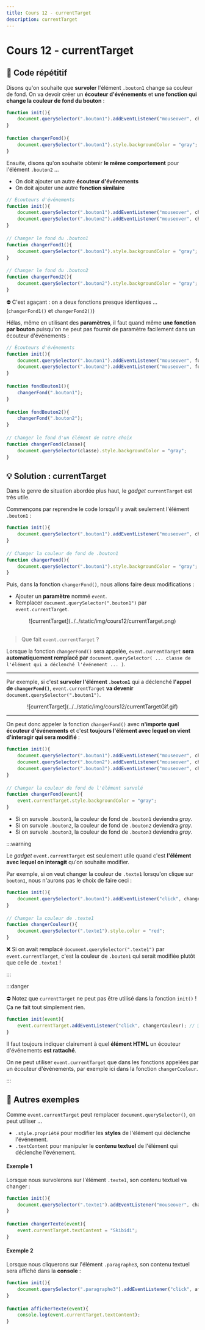 ```yaml
---
title: Cours 12 - currentTarget
description: currentTarget
---
```


# Cours 12 - currentTarget

## 🔄 Code répétitif

Disons qu'on souhaite que **survoler** l'élément `.bouton1` change sa couleur de fond. On va devoir créer un **écouteur d'événements** et **une fonction qui change la couleur de fond du bouton** :

```js showLineNumbers
function init(){
    document.querySelector(".bouton1").addEventListener("mouseover", changerFond);
}

function changerFond(){
    document.querySelector(".bouton1").style.backgroundColor = "gray";
}
```

Ensuite, disons qu'on souhaite obtenir **le même comportement** pour l'élément `.bouton2` ...

* On doit ajouter un autre **écouteur d'événements**
* On doit ajouter une autre **fonction similaire**

```js showLineNumbers
// Écouteurs d'événements
function init(){
    document.querySelector(".bouton1").addEventListener("mouseover", changerFond1);
    document.querySelector(".bouton2").addEventListener("mouseover", changerFond2);
}

// Changer le fond du .bouton1
function changerFond1(){
    document.querySelector(".bouton1").style.backgroundColor = "gray";
}

// Changer le fond du .bouton2
function changerFond2(){
    document.querySelector(".bouton2").style.backgroundColor = "gray";
}
```

⛔ C'est agaçant : on a deux fonctions presque identiques ... (`changerFond1()` et `changerFond2()`)

Hélas, même en utilisant des **paramètres**, il faut quand même **une fonction par bouton** puisqu'on ne peut pas fournir de paramètre facilement dans un écouteur d'événements :

```js showLineNumbers
// Écouteurs d'événements
function init(){
    document.querySelector(".bouton1").addEventListener("mouseover", fondBouton1);
    document.querySelector(".bouton2").addEventListener("mouseover", fondBouton2);
}

function fondBouton1(){
    changerFond(".bouton1");
}

function fondBouton2(){
    changerFond(".bouton2");
}

// Changer le fond d'un élément de notre choix
function changerFond(classe){
    document.querySelector(classe).style.backgroundColor = "gray";
}
```

## 💡 Solution : currentTarget

Dans le genre de situation abordée plus haut, le *gadget* `currentTarget` est très utile.

Commençons par reprendre le code lorsqu'il y avait seulement l'élément `.bouton1` :

```js showLineNumbers
function init(){
    document.querySelector(".bouton1").addEventListener("mouseover", changerFond);
}

// Changer la couleur de fond de .bouton1
function changerFond(){
    document.querySelector(".bouton1").style.backgroundColor = "gray";
}
```

Puis, dans la fonction `changerFond()`, nous allons faire deux modifications :

* Ajouter un **paramètre** nommé `event`.
* Remplacer `document.querySelector(".bouton1")` par `event.currentTarget`.

<center>![currentTarget](../../static/img/cours12/currentTarget.png)</center>

<br/>

> Que fait `event.currentTarget` ?

Lorsque la fonction `changerFond()` sera appelée, `event.currentTarget` **sera automatiquement remplacé par** `document.querySelector( ... classe de l'élément qui a déclenché l'événement ... )`.

<hr/>

Par exemple, si c'est **survoler l'élément `.bouton1`** qui a déclenché **l'appel de `changerFond()`**, `event.currentTarget` **va devenir** `document.querySelector(".bouton1")`.

<center>![currentTarget](../../static/img/cours12/currentTargetGif.gif)</center>

<hr/>

On peut donc appeler la fonction `changerFond()` avec **n'importe quel écouteur d'événements** et c'est **toujours l'élément avec lequel on vient d'interagir qui sera modifié** :

```js showLineNumbers
function init(){
    document.querySelector(".bouton1").addEventListener("mouseover", changerFond);
    document.querySelector(".bouton2").addEventListener("mouseover", changerFond);
    document.querySelector(".bouton3").addEventListener("mouseover", changerFond);
}

// Changer la couleur de fond de l'élément survolé
function changerFond(event){
    event.currentTarget.style.backgroundColor = "gray";
}
```

* Si on survole `.bouton1`, la couleur de fond de `.bouton1` deviendra *gray*.
* Si on survole `.bouton2`, la couleur de fond de `.bouton2` deviendra *gray*.
* Si on survole `.bouton3`, la couleur de fond de `.bouton3` deviendra *gray*.

:::warning

Le *gadget* `event.currentTarget` est seulement utile quand c'est **l'élément avec lequel on interagit** qu'on souhaite modifier.

Par exemple, si on veut changer la couleur de `.texte1` lorsqu'on clique sur `bouton1`, nous n'aurons pas le choix de faire ceci :

```js showLineNumbers
function init(){
    document.querySelector(".bouton1").addEventListener("click", changerCouleur);
}

// Changer la couleur de .texte1
function changerCouleur(){
    document.querySelector(".texte1").style.color = "red";
}
```

❌ Si on avait remplacé `document.querySelector(".texte1")` par `event.currentTarget`, c'est la couleur de `.bouton1` qui serait modifiée plutôt que celle de `.texte1` !

:::

:::danger

⛔ Notez que `currentTarget` ne peut pas être utilisé dans la fonction `init()` ! Ça ne fait tout simplement rien.

```js showLineNumbers
function init(event){
    event.currentTarget.addEventListener("click", changerCouleur); // 🚫
}
```

Il faut toujours indiquer clairement à quel **élément HTML** un écouteur d'événements **est rattaché**.

On ne peut utiliser `event.currentTarget` que dans les fonctions appelées par un écouteur d'évènements, par exemple ici dans la fonction `changerCouleur`.

:::

## 🎲 Autres exemples

Comme `event.currentTarget` peut remplacer `document.querySelector()`, on peut utiliser ...

* `.style.propriété` pour modifier les **styles** de l'élément qui déclenche l'événement.
* `.textContent` pour manipuler le **contenu textuel** de l'élément qui déclenche l'événement.

#### Exemple 1

Lorsque nous survolerons sur l'élément `.texte1`, son contenu textuel va changer :

```js showLineNumbers
function init(){
    document.querySelector(".texte1").addEventListener("mouseover", changerTexte);
}
 
function changerTexte(event){
    event.currentTarget.textContent = "Skibidi";
}
```

#### Exemple 2

Lorsque nous cliquerons sur l'élément `.paragraphe3`, son contenu textuel sera affiché dans la **console** :

```js showLineNumbers
function init(){
    document.querySelector(".paragraphe3").addEventListener("click", afficherTexte);
}
 
function afficherTexte(event){
    console.log(event.currentTarget.textContent);
}
```